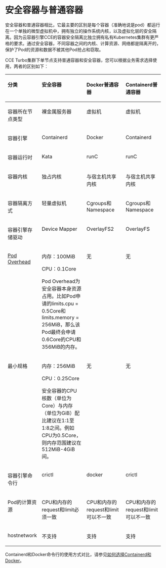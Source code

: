 # 安全容器与普通容器<a name="cce_10_0463"></a>

安全容器和普通容器相比，它最主要的区别是每个容器（准确地说是pod）都运行在一个单独的微型虚拟机中，拥有独立的操作系统内核，以及虚拟化层的安全隔离。因为云容器引擎CCE的容器安全隔离比独立拥有私有Kubernetes集群有更严格的要求。通过安全容器，不同容器之间的内核、计算资源、网络都是隔离开的，保护了Pod的资源和数据不被其他Pod抢占和窃取。

CCE Turbo集群下单节点支持普通容器和安全容器，您可以根据业务需求选择使用，两者的区别如下：

<a name="table7735928151311"></a>
<table><thead align="left"><tr id="row1978816285135"><th class="cellrowborder" valign="top" width="19%" id="mcps1.1.5.1.1"><p id="p7788142811132"><a name="p7788142811132"></a><a name="p7788142811132"></a><strong id="b13788142817131"><a name="b13788142817131"></a><a name="b13788142817131"></a>分类</strong></p>
</th>
<th class="cellrowborder" valign="top" width="29.93%" id="mcps1.1.5.1.2"><p id="p17788112811134"><a name="p17788112811134"></a><a name="p17788112811134"></a><strong id="b17788628121313"><a name="b17788628121313"></a><a name="b17788628121313"></a>安全容器</strong></p>
</th>
<th class="cellrowborder" valign="top" width="26.13%" id="mcps1.1.5.1.3"><p id="p2078842881319"><a name="p2078842881319"></a><a name="p2078842881319"></a><strong id="b47881828161314"><a name="b47881828161314"></a><a name="b47881828161314"></a>Docker普通容器</strong></p>
</th>
<th class="cellrowborder" valign="top" width="24.94%" id="mcps1.1.5.1.4"><p id="p12832194118518"><a name="p12832194118518"></a><a name="p12832194118518"></a><strong id="b441552845214"><a name="b441552845214"></a><a name="b441552845214"></a>Containerd普通容器</strong></p>
</th>
</tr>
</thead>
<tbody><tr id="row185153106411"><td class="cellrowborder" valign="top" width="19%" headers="mcps1.1.5.1.1 "><p id="p152517212098"><a name="p152517212098"></a><a name="p152517212098"></a>容器所在节点类型</p>
</td>
<td class="cellrowborder" valign="top" width="29.93%" headers="mcps1.1.5.1.2 "><p id="p75254214913"><a name="p75254214913"></a><a name="p75254214913"></a>裸金属服务器</p>
</td>
<td class="cellrowborder" valign="top" width="26.13%" headers="mcps1.1.5.1.3 "><p id="p7525021599"><a name="p7525021599"></a><a name="p7525021599"></a>虚拟机</p>
</td>
<td class="cellrowborder" valign="top" width="24.94%" headers="mcps1.1.5.1.4 "><p id="p1483212415513"><a name="p1483212415513"></a><a name="p1483212415513"></a>虚拟机</p>
</td>
</tr>
<tr id="row953462111916"><td class="cellrowborder" valign="top" width="19%" headers="mcps1.1.5.1.1 "><p id="p65258219915"><a name="p65258219915"></a><a name="p65258219915"></a>容器引擎</p>
</td>
<td class="cellrowborder" valign="top" width="29.93%" headers="mcps1.1.5.1.2 "><p id="p8525821797"><a name="p8525821797"></a><a name="p8525821797"></a>Containerd</p>
</td>
<td class="cellrowborder" valign="top" width="26.13%" headers="mcps1.1.5.1.3 "><p id="p115259211298"><a name="p115259211298"></a><a name="p115259211298"></a>Docker</p>
</td>
<td class="cellrowborder" valign="top" width="24.94%" headers="mcps1.1.5.1.4 "><p id="p5832341145114"><a name="p5832341145114"></a><a name="p5832341145114"></a>Containerd</p>
</td>
</tr>
<tr id="row68981259143316"><td class="cellrowborder" valign="top" width="19%" headers="mcps1.1.5.1.1 "><p id="p1989855911335"><a name="p1989855911335"></a><a name="p1989855911335"></a>容器运行时</p>
</td>
<td class="cellrowborder" valign="top" width="29.93%" headers="mcps1.1.5.1.2 "><p id="p12898185920339"><a name="p12898185920339"></a><a name="p12898185920339"></a>Kata</p>
</td>
<td class="cellrowborder" valign="top" width="26.13%" headers="mcps1.1.5.1.3 "><p id="p1889814594334"><a name="p1889814594334"></a><a name="p1889814594334"></a>runC</p>
</td>
<td class="cellrowborder" valign="top" width="24.94%" headers="mcps1.1.5.1.4 "><p id="p4832541155111"><a name="p4832541155111"></a><a name="p4832541155111"></a>runC</p>
</td>
</tr>
<tr id="row125346216916"><td class="cellrowborder" valign="top" width="19%" headers="mcps1.1.5.1.1 "><p id="p1052519218916"><a name="p1052519218916"></a><a name="p1052519218916"></a>容器内核</p>
</td>
<td class="cellrowborder" valign="top" width="29.93%" headers="mcps1.1.5.1.2 "><p id="p75252211696"><a name="p75252211696"></a><a name="p75252211696"></a>独占内核</p>
</td>
<td class="cellrowborder" valign="top" width="26.13%" headers="mcps1.1.5.1.3 "><p id="p1752510211993"><a name="p1752510211993"></a><a name="p1752510211993"></a>与宿主机共享内核</p>
</td>
<td class="cellrowborder" valign="top" width="24.94%" headers="mcps1.1.5.1.4 "><p id="p1583274111515"><a name="p1583274111515"></a><a name="p1583274111515"></a>与宿主机共享内核</p>
</td>
</tr>
<tr id="row453414211995"><td class="cellrowborder" valign="top" width="19%" headers="mcps1.1.5.1.1 "><p id="p552562119914"><a name="p552562119914"></a><a name="p552562119914"></a>容器隔离方式</p>
</td>
<td class="cellrowborder" valign="top" width="29.93%" headers="mcps1.1.5.1.2 "><p id="p252514211797"><a name="p252514211797"></a><a name="p252514211797"></a>轻量虚拟机</p>
</td>
<td class="cellrowborder" valign="top" width="26.13%" headers="mcps1.1.5.1.3 "><p id="p185251921799"><a name="p185251921799"></a><a name="p185251921799"></a>Cgroups和Namespace</p>
</td>
<td class="cellrowborder" valign="top" width="24.94%" headers="mcps1.1.5.1.4 "><p id="p0832341145115"><a name="p0832341145115"></a><a name="p0832341145115"></a>Cgroups和Namespace</p>
</td>
</tr>
<tr id="row145341921791"><td class="cellrowborder" valign="top" width="19%" headers="mcps1.1.5.1.1 "><p id="p35256211999"><a name="p35256211999"></a><a name="p35256211999"></a>容器引擎存储驱动</p>
</td>
<td class="cellrowborder" valign="top" width="29.93%" headers="mcps1.1.5.1.2 "><p id="p752582113913"><a name="p752582113913"></a><a name="p752582113913"></a>Device Mapper</p>
</td>
<td class="cellrowborder" valign="top" width="26.13%" headers="mcps1.1.5.1.3 "><p id="p752542119911"><a name="p752542119911"></a><a name="p752542119911"></a>OverlayFS2</p>
</td>
<td class="cellrowborder" valign="top" width="24.94%" headers="mcps1.1.5.1.4 "><p id="p1983218411510"><a name="p1983218411510"></a><a name="p1983218411510"></a>OverlayFS</p>
</td>
</tr>
<tr id="row1753372115912"><td class="cellrowborder" valign="top" width="19%" headers="mcps1.1.5.1.1 "><p id="p11525321495"><a name="p11525321495"></a><a name="p11525321495"></a><a href="https://kubernetes.io/docs/concepts/scheduling-eviction/pod-overhead/" target="_blank" rel="noopener noreferrer">Pod Overhead</a></p>
</td>
<td class="cellrowborder" valign="top" width="29.93%" headers="mcps1.1.5.1.2 "><p id="p69621414132319"><a name="p69621414132319"></a><a name="p69621414132319"></a>内存：100MiB</p>
<p id="p1213422142320"><a name="p1213422142320"></a><a name="p1213422142320"></a>CPU：0.1Core</p>
<p id="p1325184142613"><a name="p1325184142613"></a><a name="p1325184142613"></a>Pod Overhead为安全容器本身资源占用。比如Pod申请的limits.cpu = 0.5Core和limits.memory = 256MiB，那么该Pod最终会申请0.6Core的CPU和356MiB的内存。</p>
</td>
<td class="cellrowborder" valign="top" width="26.13%" headers="mcps1.1.5.1.3 "><p id="p1452510214911"><a name="p1452510214911"></a><a name="p1452510214911"></a>无</p>
</td>
<td class="cellrowborder" valign="top" width="24.94%" headers="mcps1.1.5.1.4 "><p id="p1083218417512"><a name="p1083218417512"></a><a name="p1083218417512"></a>无</p>
</td>
</tr>
<tr id="row114111106308"><td class="cellrowborder" valign="top" width="19%" headers="mcps1.1.5.1.1 "><p id="p54113033015"><a name="p54113033015"></a><a name="p54113033015"></a>最小规格</p>
</td>
<td class="cellrowborder" valign="top" width="29.93%" headers="mcps1.1.5.1.2 "><p id="p104113013304"><a name="p104113013304"></a><a name="p104113013304"></a>内存：256MiB</p>
<p id="p540452918310"><a name="p540452918310"></a><a name="p540452918310"></a>CPU：0.25Core</p>
<p id="p0859515379"><a name="p0859515379"></a><a name="p0859515379"></a>安全容器的CPU核数（单位为Core）与内存（单位为GiB）配比建议在1:1至1:8之间。例如CPU为0.5Core，则内存范围建议在512MiB-4GiB间。</p>
</td>
<td class="cellrowborder" valign="top" width="26.13%" headers="mcps1.1.5.1.3 "><p id="p34112093012"><a name="p34112093012"></a><a name="p34112093012"></a>无</p>
</td>
<td class="cellrowborder" valign="top" width="24.94%" headers="mcps1.1.5.1.4 "><p id="p583220414513"><a name="p583220414513"></a><a name="p583220414513"></a>无</p>
</td>
</tr>
<tr id="row68812038164219"><td class="cellrowborder" valign="top" width="19%" headers="mcps1.1.5.1.1 "><p id="p1878862812136"><a name="p1878862812136"></a><a name="p1878862812136"></a>容器引擎命令行</p>
</td>
<td class="cellrowborder" valign="top" width="29.93%" headers="mcps1.1.5.1.2 "><p id="p478819289134"><a name="p478819289134"></a><a name="p478819289134"></a>crictl</p>
</td>
<td class="cellrowborder" valign="top" width="26.13%" headers="mcps1.1.5.1.3 "><p id="p578815286134"><a name="p578815286134"></a><a name="p578815286134"></a>docker</p>
</td>
<td class="cellrowborder" valign="top" width="24.94%" headers="mcps1.1.5.1.4 "><p id="p1983214185118"><a name="p1983214185118"></a><a name="p1983214185118"></a>crictl</p>
</td>
</tr>
<tr id="row55101249388"><td class="cellrowborder" valign="top" width="19%" headers="mcps1.1.5.1.1 "><p id="p145100242386"><a name="p145100242386"></a><a name="p145100242386"></a>Pod的计算资源</p>
</td>
<td class="cellrowborder" valign="top" width="29.93%" headers="mcps1.1.5.1.2 "><p id="p77887281138"><a name="p77887281138"></a><a name="p77887281138"></a>CPU和内存的request和limit必须一致</p>
</td>
<td class="cellrowborder" valign="top" width="26.13%" headers="mcps1.1.5.1.3 "><p id="p127886286135"><a name="p127886286135"></a><a name="p127886286135"></a>CPU和内存的request和limit可以不一致</p>
</td>
<td class="cellrowborder" valign="top" width="24.94%" headers="mcps1.1.5.1.4 "><p id="p1832941155112"><a name="p1832941155112"></a><a name="p1832941155112"></a>CPU和内存的request和limit可以不一致</p>
</td>
</tr>
<tr id="row141611128378"><td class="cellrowborder" valign="top" width="19%" headers="mcps1.1.5.1.1 "><p id="p31681214377"><a name="p31681214377"></a><a name="p31681214377"></a>hostnetwork</p>
</td>
<td class="cellrowborder" valign="top" width="29.93%" headers="mcps1.1.5.1.2 "><p id="p46341018133713"><a name="p46341018133713"></a><a name="p46341018133713"></a>不支持</p>
</td>
<td class="cellrowborder" valign="top" width="26.13%" headers="mcps1.1.5.1.3 "><p id="p13634118193715"><a name="p13634118193715"></a><a name="p13634118193715"></a>支持</p>
</td>
<td class="cellrowborder" valign="top" width="24.94%" headers="mcps1.1.5.1.4 "><p id="p14832164116515"><a name="p14832164116515"></a><a name="p14832164116515"></a>支持</p>
</td>
</tr>
</tbody>
</table>

Containerd和Docker命令行的使用方式对比，请参见[如何选择Containerd和Docker](https://support.huaweicloud.com/bestpractice-cce/cce_bestpractice_0140.html)。


